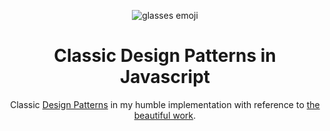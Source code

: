 <div align="center">

![glasses emoji](https://emojipedia-us.s3.dualstack.us-west-1.amazonaws.com/thumbs/240/apple/325/glasses_1f453.png)

# Classic Design Patterns in Javascript

Classic [Design Patterns](https://www.amazon.com/Design-Patterns-Object-Oriented-Addison-Wesley-Professional-ebook/dp/B000SEIBB8) in my humble implementation with reference to [the beautiful work](http://mishadoff.com/blog/clojure-design-patterns/).

</div>
